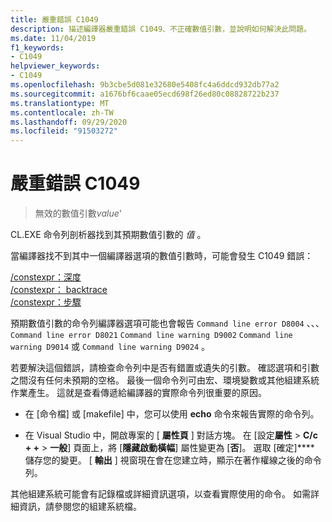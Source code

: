 ```yaml
---
title: 嚴重錯誤 C1049
description: 描述編譯器嚴重錯誤 C1049、不正確數值引數，並說明如何解決此問題。
ms.date: 11/04/2019
f1_keywords:
- C1049
helpviewer_keywords:
- C1049
ms.openlocfilehash: 9b3cbe5d081e32680e5408fc4a6ddcd932db77a2
ms.sourcegitcommit: a1676bf6caae05ecd698f26ed80c08828722b237
ms.translationtype: MT
ms.contentlocale: zh-TW
ms.lasthandoff: 09/29/2020
ms.locfileid: "91503272"
---
```

# <a name="fatal-error-c1049"></a>嚴重錯誤 C1049

> 無效的數值引數*value*'

CL.EXE 命令列剖析器找到其預期數值引數的 *值* 。

當編譯器找不到其中一個編譯器選項的數值引數時，可能會發生 C1049 錯誤：

[/constexpr：深度](../../build/reference/constexpr-control-constexpr-evaluation.md)\
[/constexpr： backtrace](../../build/reference/constexpr-control-constexpr-evaluation.md)\
[/constexpr：步驟](../../build/reference/constexpr-control-constexpr-evaluation.md)

預期數值引數的命令列編譯器選項可能也會報告 `Command line error D8004` 、、、 `Command line error D8021` `Command line warning D9002` `Command line warning D9014` 或 `Command line warning D9024` 。

若要解決這個錯誤，請檢查命令列中是否有錯置或遺失的引數。 確認選項和引數之間沒有任何未預期的空格。 最後一個命令列可由宏、環境變數或其他組建系統作業產生。 這就是查看傳遞給編譯器的實際命令列很重要的原因。

- 在 [命令檔] 或 [makefile] 中，您可以使用 **echo** 命令來報告實際的命令列。

- 在 Visual Studio 中，開啟專案的 [ **屬性頁** ] 對話方塊。 在 [設定**屬性**  >  **C/c + +**  >  **一般**] 頁面上，將 [**隱藏啟動橫幅**] 屬性變更為 [**否**]。 選取 [確定]**** 儲存您的變更。 [ **輸出** ] 視窗現在會在您建立時，顯示在著作權線之後的命令列。

其他組建系統可能會有記錄檔或詳細資訊選項，以查看實際使用的命令。 如需詳細資訊，請參閱您的組建系統檔。

